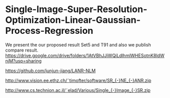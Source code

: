 # Single-Image-Super-Resolution-Optimization-Linear-Gaussian-Process-Regression
We present the our proposed result Set5 and T91 and also we publish compare result.
https://drive.google.com/drive/folders/1AtVBhJJiWQiLdlhmlWHESotnK8ldWnjM?usp=sharing

https://github.com/junjun-jiang/LANR-NLM

http://www.vision.ee.ethz.ch/˜timofter/software/SR_{-}NE_{-}ANR.zip

http://www.cs.technion.ac.il/˜elad/Various/Single_{-}Image_{-}SR.zip
